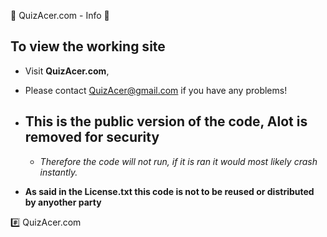 🚀 QuizAcer.com - Info 🚀
  ## To view the working site 
  - Visit **QuizAcer.com**, 
  - Please contact QuizAcer@gmail.com if you have any problems!


  - **This is the public version of the code, Alot is removed for security** 
    -
    - *Therefore the code will not run, if it is ran it would most likely crash instantly.*
    
  - **As said in the License.txt this code is not to be reused or distributed by anyother party**


#️⃣ QuizAcer.com
